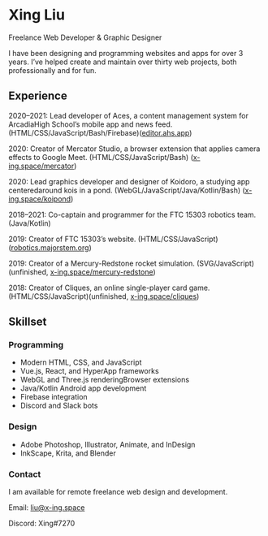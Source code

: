 # Xing Liu

Freelance Web Developer & Graphic Designer

I have been designing and programming websites and apps for over 3 years. I’ve helped create and maintain over thirty web projects, both professionally and for fun.

## Experience

2020–2021: Lead developer of Aces, a content management system for ArcadiaHigh School’s mobile app and news feed. (HTML/CSS/JavaScript/Bash/Firebase)([editor.ahs.app](https://internal.ahs.app/editor))

2020: Creator of Mercator Studio, a browser extension that applies camera effects to Google Meet. (HTML/CSS/JavaScript/Bash) ([x-ing.space/mercator](https://x-ing.space/mercator))

2020: Lead graphics developer and designer of Koidoro, a studying app centeredaround kois in a pond. (WebGL/JavaScript/Java/Kotlin/Bash) ([x-ing.space/koipond](https://x-ing.space/koipond))

2018–2021: Co-captain and programmer for the FTC 15303 robotics team. (Java/Kotlin)

2019: Creator of FTC 15303’s website. (HTML/CSS/JavaScript) ([robotics.majorstem.org](https://robotics.majorstem.org))

2019: Creator of a Mercury-Redstone rocket simulation. (SVG/JavaScript) (unfinished, [x-ing.space/mercury-redstone](x-ing.space/mercury-redstone))

2018: Creator of Cliques, an online single-player card game. (HTML/CSS/JavaScript)(unfinished, [x-ing.space/cliques](x-ing.space/cliques))

## Skillset

### Programming

- Modern HTML, CSS, and JavaScript
- Vue.js, React, and HyperApp frameworks
- WebGL and Three.js renderingBrowser extensions
- Java/Kotlin Android app development
- Firebase integration
- Discord and Slack bots

### Design

- Adobe Photoshop, Illustrator, Animate, and InDesign
- InkScape, Krita, and Blender

### Contact

I am available for remote freelance web design and development.

Email: liu@x-ing.space

Discord: Xing#7270
